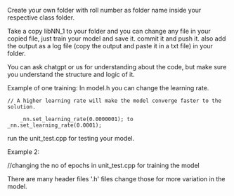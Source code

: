 Create your own folder with roll number as folder name inside your respective class folder.

Take a copy libNN_1 to your folder and you can change any file in your copied file,
just train your model and save it. commit it and push it.
also add the output as a log file (copy the output and paste it in a txt file) in your folder.

You can ask chatgpt or us for understanding about the code,
but make sure you understand the structure and logic of it.

Example of one training:
In model.h you can change the learning rate.

    // A higher learning rate will make the model converge faster to the  solution.

        _nn.set_learning_rate(0.0000001); to _nn.set_learning_rate(0.0001);

run the unit_test.cpp for testing your model. 

Example 2:

 //changing the no of epochs in unit_test.cpp for training the model


 There are many header files '.h' files change those for more variation in the model.

